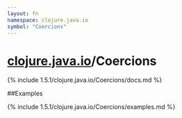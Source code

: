 ```yaml
---
layout: fn
namespace: clojure.java.io
symbol: "Coercions"
---
```


# [clojure.java.io](../)/Coercions

{% include 1.5.1/clojure.java.io/Coercions/docs.md %}

##Examples

{% include 1.5.1/clojure.java.io/Coercions/examples.md %}

